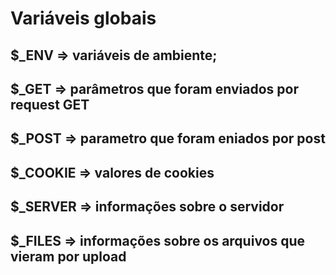 # Variáveis globais

## $_ENV    => variáveis de ambiente;
## $_GET    => parâmetros que foram enviados por request GET
## $_POST   => parametro que foram eniados por post
## $_COOKIE => valores de cookies
## $_SERVER => informações sobre o servidor 
## $_FILES  => informações sobre os arquivos que vieram por upload
